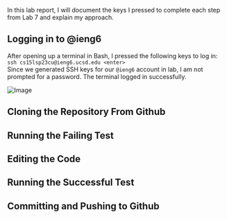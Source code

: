 In this lab report, I will document the keys I pressed to complete each step from Lab 7 and explain my approach.

## Logging in to @ieng6
After opening up a terminal in Bash, I pressed the following keys to log in:\
`ssh cs15lsp23cu@ieng6.ucsd.edu <enter>`\
Since we generated SSH keys for our `@ieng6` account in lab, I am not prompted for a password. The terminal logged in successfully.

![Image](https://raw.githubusercontent.com/yourcousinfrog/cse15l-lab-reports/main/assets/post-content/2023-05-19-lab-report-4/Step%204%20-%20Logging%20in.png)

## Cloning the Repository From Github

## Running the Failing Test

## Editing the Code

## Running the Successful Test

## Committing and Pushing to Github
